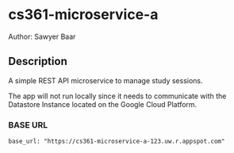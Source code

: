 # cs361-microservice-a
Author: Sawyer Baar

## Description
A simple REST API microservice to manage study sessions.

The app will not run locally since it needs to communicate with the Datastore Instance located on the Google Cloud Platform.

### BASE URL
```
base_url: "https://cs361-microservice-a-123.uw.r.appspot.com"
```
